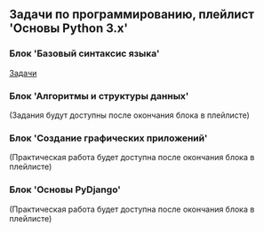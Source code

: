 ## Задачи по программированию, плейлист 'Основы Python 3.x'

### Блок 'Базовый синтаксис языка'
<a href="https://github.com/sudo-HackerMan/thm.github.io/blob/gh-pages/%D0%97%D0%B0%D0%B4%D0%B0%D1%87%D0%B8%20%D0%BA%20%D0%B1%D0%BB%D0%BE%D0%BA%D1%83%201.pdf">Задачи</a>

### Блок 'Алгоритмы и структуры данных'
(Задания будут доступны после окончания блока в плейлисте)

### Блок 'Создание графических приложений'
(Практическая работа будет доступна после окончания блока в плейлисте)

### Блок 'Основы PyDjango'
(Практическая работа будет доступна после окончания блока в плейлисте)
